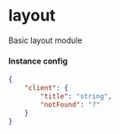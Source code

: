 layout
==========

Basic layout module

#### Instance config
```json
{
    "client": {
        "title": "string",
        "notFound": "?"
    }
}
```
